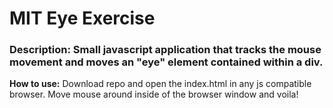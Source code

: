 # MIT Eye Exercise

### Description: Small javascript application that tracks the mouse movement and moves an "eye" element contained within a div.

**How to use:** Download repo and open the index.html in any js compatible browser. Move mouse around inside of the browser window and voila!

